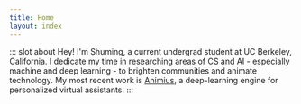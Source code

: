 ```yaml
---
title: Home
layout: index
---
```


::: slot about
Hey! I'm Shuming, a current undergrad student at UC Berkeley, California.
I dedicate my time in researching areas of CS and AI - especially machine and deep learning -
to brighten communities and animate technology. My most recent work is [Animius](https://github.com/gundamMC/animius),
a deep-learning engine for personalized virtual assistants.
:::
